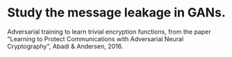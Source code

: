 # Study the message leakage in GANs.

Adversarial training to learn trivial encryption functions,
from the paper "Learning to Protect Communications with
Adversarial Neural Cryptography", Abadi & Andersen, 2016.
